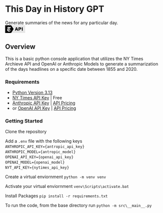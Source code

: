 # This Day in History GPT

Generate summaries of the news for any particular day.  
![Powered by NY Times Branding](/src/assets/images/poweredby_nytimes_65a.png)

## Overview

This is a basic python console application that utilizes the NY Times Archieve API and OpenAI or Anthropic Models to generate a summarization of the days headlines on a specific date between 1855 and 2020.

### Requirements

- [Python Version 3.13](https://www.python.org/downloads/)
- [NY Times API Key](https://developer.nytimes.com/get-started) | Free
- [Anthropic API Key](https://docs.anthropic.com/en/api/getting-started) | [API Pricing](https://www.anthropic.com/pricing#api)
- or [OpenAI API Key](https://platform.openai.com/docs/api-reference/introduction) | [API Pricing](https://openai.com/api/pricing/)

### Getting Started

Clone the repository

Add a `.env` file with the following keys  
`ANTHROPIC_API_KEY={antropic_api_key}`  
`ANTHROPIC_MODEL={antropic_model}`  
`OPENAI_API_KEY={openai_api_key}`  
`OPENAI_MODEL={openai_model}`  
`NYT_API_KEY={nytimes_api_key}`

Create a virtual enviornment `python -m venv venv`

Activate your virtual enviornment `venv\Scripts\activate.bat`

Install Packages `pip install -r requirements.txt`

To run the code, from the base directory run `python -m src\__main__.py`
